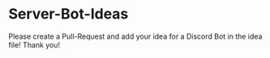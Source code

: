# Server-Bot-Ideas
Please create a Pull-Request and add your idea for a Discord Bot in the idea file! Thank you!
